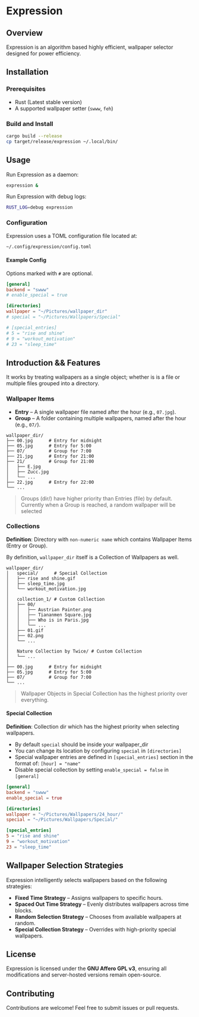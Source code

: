 # Expression

## Overview

Expression is an algorithm based highly efficient, wallpaper selector designed
for power efficiency.

## Installation

### Prerequisites

- Rust (Latest stable version)
- A supported wallpaper setter (`swww`, `feh`)

### Build and Install

```sh
cargo build --release
cp target/release/expression ~/.local/bin/
```

## Usage

Run Expression as a daemon:

```sh
expression &
```

Run Expression with debug logs:

```sh
RUST_LOG=debug expression
```

### Configuration

Expression uses a TOML configuration file located at:

```sh
~/.config/expression/config.toml
```

#### Example Config

Options marked with `#` are optional.

```toml
[general]
backend = "swww"
# enable_special = true

[directories]
wallpaper = "~/Pictures/wallpaper_dir"
# special = "~/Pictures/Wallpapers/Special"

# [special_entries]
# 5 = "rise and shine"
# 9 = "workout_motivation"
# 23 = "sleep_time"
```

## Introduction && Features

It works by treating wallpapers as a single object; whether is is a file or
multiple files grouped into a directory.

### Wallpaper Items

- **Entry** – A single wallpaper file named after the hour (e.g., `07.jpg`).
- **Group** – A folder containing multiple wallpapers, named after the hour (e.g., `07/`).

```
wallpaper_dir/
├── 00.jpg      # Entry for midnight
├── 05.jpg      # Entry for 5:00
├── 07/         # Group for 7:00
├── 21.jpg      # Entry for 21:00
├── 21/         # Group for 21:00
│   ├── E.jpg
│   ├── Zucc.jpg
│   └── ...
├── 22.jpg      # Entry for 22:00
└── ...
```

> Groups (dir/) have higher priority than Entries (file) by default.
> Currently when a Group is reached, a random wallpaper will be selected

### Collections

**Definition**: Directory with `non-numeric name` which contains Wallpaper Items (Entry or Group).

By definition, `wallpaper_dir` itself is a Collection of Wallpapers as well.

```
wallpaper_dir/
│   special/      # Special Collection
│   ├── rise and shine.gif
│   ├── sleep_time.jpg
│   └── workout_motivation.jpg
│
│   collection_1/ # Custom Collection
│   ├── 00/
│   │   ├── Austrian Painter.png
│   │   ├── Tiananmen Square.jpg
│   │   ├── Who is in Paris.jpg
│   │   └── ...
│   ├── 01.gif
│   ├── 02.png
│   └── ...
│
│   Nature Collection by Twice/ # Custom Collection
│   └── ...
│
├── 00.jpg      # Entry for midnight
├── 05.jpg      # Entry for 5:00
├── 07/         # Group for 7:00
└── ...
```

> Wallpaper Objects in Special Collection has the highest priority over everything.

#### Special Collection

**Definition**: Collection dir which has the highest priority when selecting wallpapers.

- By default `special` should be inside your wallpaper_dir
- You can change its location by configuring `special` in `[directories]`
- Special wallpaper entries are defined in `[special_entries]` section in the format of: `[hour] = "name"`
- Disable special collection by setting `enable_special = false` in `[general]`

```toml
[general]
backend = "swww"
enable_special = true

[directories]
wallpaper = "~/Pictures/Wallpapers/24_hour/"
special = "~/Pictures/Wallpapers/Special/"

[special_entries]
5 = "rise and shine"
9 = "workout_motivation"
23 = "sleep_time"
```

## Wallpaper Selection Strategies

Expression intelligently selects wallpapers based on the following strategies:

- **Fixed Time Strategy** – Assigns wallpapers to specific hours.
- **Spaced Out Time Strategy** – Evenly distributes wallpapers across time blocks.
- **Random Selection Strategy** – Chooses from available wallpapers at random.
- **Special Collection Strategy** – Overrides with high-priority special wallpapers.

## License

Expression is licensed under the **GNU Affero GPL v3**, ensuring all modifications and server-hosted versions remain open-source.

## Contributing

Contributions are welcome! Feel free to submit issues or pull requests.
